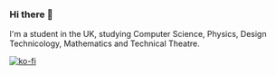 ### Hi there 👋

I'm a student in the UK, studying Computer Science, Physics, Design Technicology, Mathematics and Technical Theatre. 

[![ko-fi](https://ko-fi.com/img/githubbutton_sm.svg)](https://ko-fi.com/Y8Y5D0CY8)

<!--
**LoneWalkerWolf/LoneWalkerWolf** is a ✨ _special_ ✨ repository because its `README.md` (this file) appears on your GitHub profile.

Here are some ideas to get you started:

- 🔭 I’m currently working on ...
- 🌱 I’m currently learning ...
- 👯 I’m looking to collaborate on ...
- 🤔 I’m looking for help with ...
- 💬 Ask me about ...
- 📫 How to reach me: ...
- 😄 Pronouns: ...
- ⚡ Fun fact: ...
-->

